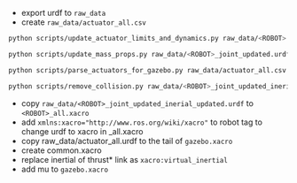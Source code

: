- export urdf to `raw_data`
- create `raw_data/actuator_all.csv`
```bash
python scripts/update_actuator_limits_and_dynamics.py raw_data/<ROBOT>.urdf raw_data/actuator_all.csv
```
```bash
python scripts/update_mass_props.py raw_data/<ROBOT>_joint_updated.urdf all_mass_props_from_solidworks.txt
```
```bash
python scripts/parse_actuators_for_gazebo.py raw_data/actuator_all.csv raw_data/actuator_all.urdf

```
```bash
python scripts/remove_collision.py raw_data/<ROBOT>_joint_updated_inerial_updated.urdf
```
- copy `raw_data/<ROBOT>_joint_updated_inerial_updated.urdf` to `<ROBOT>_all.xacro`
- add `xmlns:xacro="http://www.ros.org/wiki/xacro"` to robot tag to change urdf to xacro in <ROBOT>_all.xacro
- copy raw_data/actuator_all.urdf to the tail of `gazebo.xacro`
- create common.xacro
- replace inertial of thrust* link as `xacro:virtual_inertial`
- add mu to `gazebo.xacro`
